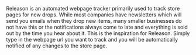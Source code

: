 Releason is an automated webpage tracker primarily used to track store pages for new drops. While most companies have newsletters which will send you emails 
when they drop new items, many smaller businesses do not have this or the notifications always come to late and everything is sold out by the time you hear 
about it. This is the inspiration for Releason. Simply type in the webpage url you want to track and you will be automatically notified of any changes to the 
store page.
